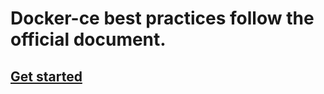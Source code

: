 # Docker-ce best practices follow the official document.

## [Get started](https://github.com/TheProjectM/2019/blob/master/Docker/Docker-getstarted.md)
